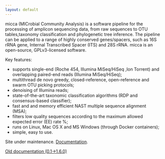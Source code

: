 ```yaml
---
layout: default
---
```


micca (MICrobial Community Analysis) is a software pipeline for the processing
of amplicon sequencing data, from raw sequences to OTU tables,taxonomy
classification and phylogenetic tree inference. The pipeline can be applied to a
range of highly conserved genes/spacers, such as 16S rRNA gene, Internal
Transcribed Spacer (ITS) and 28S rRNA. micca is an open-source, GPLv3-licensed
software.

Key features:

* supports single-end (Roche 454, Illumina MiSeq/HiSeq ,Ion Torrent) and
  overlapping paired-end reads (Illumina MiSeq/HiSeq);
* multithread de novo greedy, closed-reference, open-reference and swarm OTU
  picking protocols; 
* denoising of Illumina reads;
* state-of-the-art taxonomic classification algorithms (RDP and consensus-based
  classifier);
* fast and and memory efficient NAST multiple sequence alignment (MSA); 
* filters low quality sequences according to the maximum allowed expected
  error (EE) rate %;
* runs on Linux, Mac OS X and MS Windows (through Docker containers);
* simple, easy to use.


Site under maintenance. [Documentation](http://micca.readthedocs.io).

[Old documentation (0.1->1.6.0)](ftp://ftp.fmach.it/metagenomics/micca/olddocs/index.html)